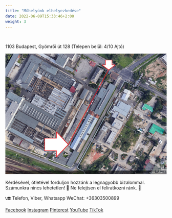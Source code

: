 ```yaml
---
title: "Műhelyünk elhelyezkedése"
date: 2022-06-09T15:33:46+2:00
weight: 3
---
```


<br>

1103 Budapest, Gyömrői út 128 (Telepen belül: 4/10 Ajtó)

![](/images/telepen.png)

Kérdésével, ötletével forduljon hozzánk a legnagyobb bizalommal. Számunkra nincs lehetetlen! 🙂 Ne felejtsen el feliratkozni ránk. 🙂

📞☎️ Telefon, Viber, Whatsapp WeChat: +36303500899

[Facebook](https://www.facebook.com/JopoFaButorasztalos)  [Instagram](https://www.instagram.com/jopofabutorasztalos/)  [Pinterest](https://hu.pinterest.com/JopoFaButorLapszabaszat/_saved/)  [YouTube](https://www.youtube.com/channel/UCLo2PhD7xOr-P2F_RNHR3HQ)  [TikTok](https://www.tiktok.com/@jopofabutorasztalos)
